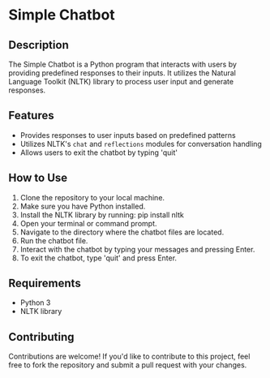 # Simple Chatbot

## Description
The Simple Chatbot is a Python program that interacts with users by providing predefined responses to their inputs. It utilizes the Natural Language Toolkit (NLTK) library to process user input and generate responses.

## Features
- Provides responses to user inputs based on predefined patterns
- Utilizes NLTK's `chat` and `reflections` modules for conversation handling
- Allows users to exit the chatbot by typing 'quit'

## How to Use
1. Clone the repository to your local machine.
2. Make sure you have Python installed.
3. Install the NLTK library by running:
    pip install nltk
4. Open your terminal or command prompt.
5. Navigate to the directory where the chatbot files are located.
6. Run the chatbot file.
7. Interact with the chatbot by typing your messages and pressing Enter.
8. To exit the chatbot, type 'quit' and press Enter.

## Requirements
- Python 3
- NLTK library

## Contributing
Contributions are welcome! If you'd like to contribute to this project, feel free to fork the repository and submit a pull request with your changes.
